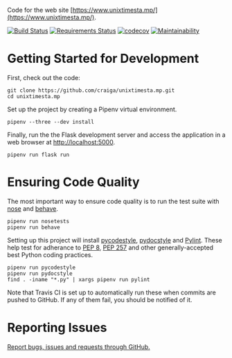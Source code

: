 Code for the web site [https://www.unixtimesta.mp/](https://www.unixtimesta.mp/).

[![Build Status](https://travis-ci.org/craiga/unixtimesta.mp.svg?branch=master)](https://travis-ci.org/craiga/unixtimesta.mp) [![Requirements Status](https://requires.io/github/craiga/unixtimesta.mp/requirements.svg?branch=master)](https://requires.io/github/craiga/unixtimesta.mp/requirements/?branch=master) [![codecov](https://codecov.io/gh/craiga/unixtimesta.mp/branch/master/graph/badge.svg)](https://codecov.io/gh/craiga/unixtimesta.mp) [![Maintainability](https://api.codeclimate.com/v1/badges/bd45bad0c1d6d7484bb0/maintainability)](https://codeclimate.com/github/craiga/unixtimesta.mp)

# Getting Started for Development

First, check out the code:

    git clone https://github.com/craiga/unixtimesta.mp.git
    cd unixtimesta.mp

Set up the project by creating a Pipenv virtual environment.

    pipenv --three --dev install

Finally, run the the Flask development server and access the application in a web browser at [http://localhost:5000](http://localhost:5000).

    pipenv run flask run

# Ensuring Code Quality

The most important way to ensure code quality is to run the test suite with [nose](https://nose.readthedocs.io/en/latest/) and [behave](http://behave.readthedocs.io/en/latest/).

    pipenv run nosetests
    pipenv run behave

Setting up this project will install [pycodestyle](http://pycodestyle.pycqa.org/), [pydocstyle](http://www.pydocstyle.org) and [Pylint](https://www.pylint.org). These help test for adherance to [PEP 8](https://www.python.org/dev/peps/pep-0008/), [PEP 257](https://www.python.org/dev/peps/pep-0257/) and other generally-accepted best Python coding practices.

    pipenv run pycodestyle
    pipenv run pydocstyle
    find . -iname "*.py" | xargs pipenv run pylint

Note that Travis CI is set up to automatically run these when commits are pushed to GitHub. If any of them fail, you should be notified of it.

# Reporting Issues

[Report bugs, issues and requests through GitHub.](https://github.com/craiga/unixtimesta.mp/issues)
